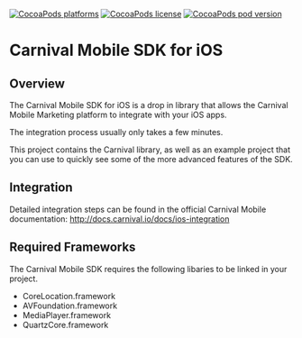 [![CocoaPods platforms](http://img.shields.io/cocoapods/p/Carnival.svg?style=flat)](http://img.shields.io/cocoapods/p/Carnival.svg?style=flat)
[![CocoaPods license](http://img.shields.io/cocoapods/l/Carnival.svg?style=flat)](http://img.shields.io/cocoapods/l/Carnival.svg?style=flat)
[![CocoaPods pod version](http://img.shields.io/cocoapods/v/Carnival.svg?style=flat)](http://img.shields.io/cocoapods/v/Carnival.svg?style=flat)

Carnival Mobile SDK for iOS
==========================

Overview
-------

The Carnival Mobile SDK for iOS is a drop in library that allows the Carnival Mobile Marketing platform to integrate with your iOS apps.

The integration process usually only takes a few minutes.

This project contains the Carnival library, as well as an example project that you can use to quickly see some of the more advanced features of the SDK.

Integration
------

Detailed integration steps can be found in the official Carnival Mobile documentation: http://docs.carnival.io/docs/ios-integration

Required Frameworks
-------

The Carnival Mobile SDK requires the following libaries to be linked in your project.

- CoreLocation.framework
- AVFoundation.framework
- MediaPlayer.framework
- QuartzCore.framework
